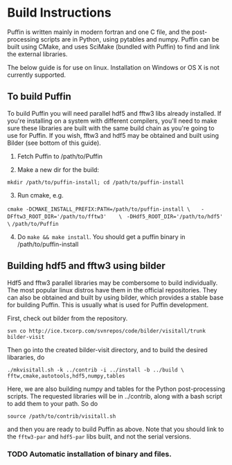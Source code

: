 # Build Instructions

Puffin is written mainly in modern fortran and one C file, and the 
post-processing scripts are in Python, using pytables and numpy. Puffin 
can be built using CMake, and uses SciMake (bundled with Puffin) to find
and link the external libraries.

The below guide is for use on linux. Installation on Windows or OS X 
is not currently supported.

## To build Puffin

To build Puffin you will need parallel hdf5 and fftw3 libs already installed. 
If you're installing on a system with different compilers, you'll need to 
make sure these libraries are built with the same build chain as you're going
to use for Puffin. If you wish, fftw3 and hdf5 may be obtained and built 
using Bilder (see bottom of this guide). 

1. Fetch Puffin to /path/to/Puffin

2. Make a new dir for the build:

`mkdir /path/to/puffin-install; cd /path/to/puffin-install`

3. Run cmake, e.g.

`cmake -DCMAKE_INSTALL_PREFIX:PATH=/path/to/puffin-install \ `
`  -DFftw3_ROOT_DIR='/path/to/fftw3'    \`
` -DHdf5_ROOT_DIR='/path/to/hdf5'      \`
` /path/to/Puffin `

4. Do `make && make install`. You should get a puffin binary in /path/to/puffin-install

## Building hdf5 and fftw3 using bilder

Hdf5 and fftw3 parallel libraries may be combersome to build individually. The most 
popular linux distros have them in the official repositories. They can also be obtained 
and built by using bilder, which provides a stable base for building Puffin. This is
usually what is used for Puffin development.  

First, check out bilder from the repository.

`svn co http://ice.txcorp.com/svnrepos/code/bilder/visitall/trunk bilder-visit`

Then go into the created bilder-visit directory, and to build the desired libararies, do

`./mkvisitall.sh -k ../contrib -i ../install -b ../build \`
`fftw,cmake,autotools,hdf5,numpy,tables `

Here, we are also building numpy and tables for the Python post-processing scripts.
The requested libraries will be in ../contrib, along with a bash script
to add them to your path. So do 

`source /path/to/contrib/visitall.sh`

and then you are ready to build Puffin as above. Note that you should link to 
the `fftw3-par` and `hdf5-par` libs built, and not the serial versions.

### TODO Automatic installation of binary and files.
